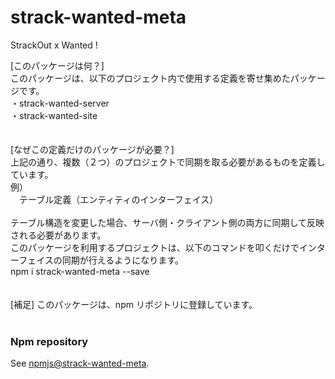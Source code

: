 # strack-wanted-meta

StrackOut x Wanted !

[このパッケージは何？]<br>
このパッケージは、以下のプロジェクト内で使用する定義を寄せ集めたパッケージです。<br>
・strack-wanted-server<br>
・strack-wanted-site<br>
<br>
<br>
[なぜこの定義だけのパッケージが必要？]<br>
上記の通り、複数（２つ）のプロジェクトで同期を取る必要があるものを定義しています。<br>
例）<br>
　テーブル定義（エンティティのインターフェイス）<br>
<br>
テーブル構造を変更した場合、サーバ側・クライアント側の両方に同期して反映される必要があります。<br>
このパッケージを利用するプロジェクトは、以下のコマンドを叩くだけでインターフェイスの同期が行えるようになります。<br>
npm i strack-wanted-meta --save<br>
<br>
<br>
[補足]
このパッケージは、npm リポジトリに登録しています。<br>
<br>
### Npm repository
See [npmjs@strack-wanted-meta](https://www.npmjs.com/package/strack-wanted-meta/).


